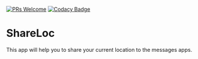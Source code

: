 [![PRs Welcome](https://img.shields.io/badge/PRs-welcome-brightgreen.svg?style=flat)](http://makeapullrequest.com)
[![Codacy Badge](https://api.codacy.com/project/badge/Grade/3ed46a96ea8e419ca4656fabf618609e)](https://www.codacy.com/app/max75758231/ShareLoc?utm_source=github.com&amp;utm_medium=referral&amp;utm_content=max75758231/ShareLoc&amp;utm_campaign=Badge_Grade)
# ShareLoc

This app will help you to share your current location to the messages apps.
